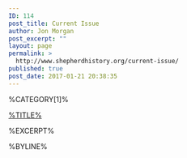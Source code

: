 ```yaml
---
ID: 114
post_title: Current Issue
author: Jon Morgan
post_excerpt: ""
layout: page
permalink: >
  http://www.shepherdhistory.org/current-issue/
published: true
post_date: 2017-01-21 20:38:35
---
```

<p class="issuem_article_category">%CATEGORY[1]%</p>
<p><a class="issuem_article_link" href="%URL%">%TITLE%</a></p>
<p class="issuem_article_content">%EXCERPT%</p>
<p class="issuem_article_byline">%BYLINE%</p>